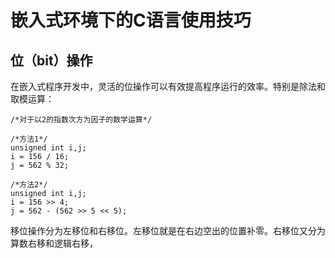 # 嵌入式环境下的C语言使用技巧



## 位（bit）操作

在嵌入式程序开发中，灵活的位操作可以有效提高程序运行的效率。特别是除法和取模运算：

```
/*对于以2的指数次方为因子的数学运算*/

/*方法1*/
unsigned int i,j;
i = 156 / 16;
j = 562 % 32;

/*方法2*/
unsigned int i,j;
i = 156 >> 4;
j = 562 - (562 >> 5 << 5);
```

移位操作分为左移位和右移位。左移位就是在右边空出的位置补零。右移位又分为算数右移和逻辑右移，